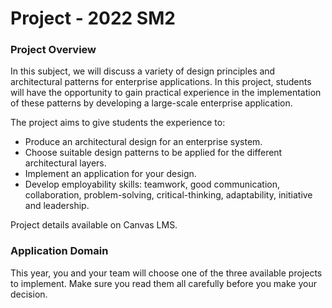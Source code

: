 # Project - 2022 SM2

### Project Overview

In this subject, we will discuss a variety of design principles and architectural patterns for enterprise applications. 
In this project, students will have the opportunity to gain practical experience in the implementation of these patterns 
by developing a large-scale enterprise application. 

The project aims to give students the experience to:
* Produce an architectural design for an enterprise system.
* Choose suitable design patterns to be applied for the different architectural layers.
* Implement an application for your design. 
* Develop employability skills: teamwork, good communication, collaboration, problem-solving, critical-thinking, 
adaptability, initiative and leadership.

Project details available on Canvas LMS.

### Application Domain

This year, you and your team will choose one of the three available projects to implement. Make sure you read them all 
carefully before you make your decision. 
